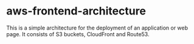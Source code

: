 # aws-frontend-architecture
This is a simple architecture for the deployment of an application or web page. It consists of S3 buckets, CloudFront and Route53.
